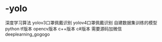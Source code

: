 # -yolo
深度学习算法 yolov3口罩佩戴识别 yolov4口罩佩戴识别 自建数据集训练的模型 python tf版本 opencv版本 c++版本 c#版本 需要源码加微信 deeplearning_gogogo
